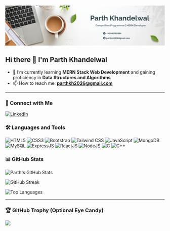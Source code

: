 ![Web Developer](https://raw.githubusercontent.com/parthkh26/parthkh26/main/banner.png)

## Hi there 👋 I'm Parth Khandelwal

- 🌱 I’m currently learning **MERN Stack Web Development** and gaining proficiency in **Data Structures and Algorithms**
- 📫 How to reach me: **parthkh2026@gmail.com**

---

### 🔗 Connect with Me

<p align="left">
  <a href="https://www.linkedin.com/in/parthkhandelwal-/" target="_blank">
    <img src="https://img.icons8.com/color/48/000000/linkedin.png" alt="LinkedIn"/>
  </a>
</p>

### 🛠️ Languages and Tools

<p align="left">
  <img src="https://img.icons8.com/color/48/000000/html-5--v1.png" alt="HTML5"/>
  <img src="https://img.icons8.com/color/48/000000/css3.png" alt="CSS3"/>
  <img src="https://img.icons8.com/color/48/000000/bootstrap.png" alt="Bootstrap"/>
  <img src="https://img.icons8.com/color/48/000000/tailwindcss.png" alt="Tailwind CSS"/>
  <img src="https://img.icons8.com/color/48/000000/javascript--v1.png" alt="JavaScript"/>
  <img src="https://img.icons8.com/color/48/000000/mongodb.png" alt="MongoDB"/>
  <img src="https://img.icons8.com/color/48/000000/mysql-logo.png" alt="MySQL"/>
  <img src="https://img.icons8.com/ios-filled/50/000000/express-js.png" alt="ExpressJS" width="48" height="48"/>
  <img src="https://img.icons8.com/color/48/000000/react-native.png" alt="ReactJS"/>
  <img src="https://img.icons8.com/color/48/000000/nodejs.png" alt="NodeJS"/>
  <img src="https://img.icons8.com/color/48/000000/c-programming.png" alt="C"/>
  <img src="https://img.icons8.com/color/48/000000/c-plus-plus-logo.png" alt="C++"/>
</p>



### 📊 GitHub Stats

<p align="left">
  <img src="https://github-readme-stats.vercel.app/api?username=parthkh26&show_icons=true&theme=default&hide_border=false&count_private=true" alt="Parth's GitHub Stats" />
</p>

<p align="left">
  <img src="https://github-readme-streak-stats.herokuapp.com?user=parthkh26&theme=default&hide_border=false" alt="GitHub Streak" />
</p>

<p align="left">
  <img src="https://github-readme-stats.vercel.app/api/top-langs/?username=parthkh26&layout=compact&theme=default" alt="Top Languages" />
</p>

---

### 🏆 GitHub Trophy (Optional Eye Candy)

<p align="left">
  <img src="https://github-profile-trophy.vercel.app/?username=parthkh26&theme=flat&column=4&margin-w=15&margin-h=15"/>
</p>
